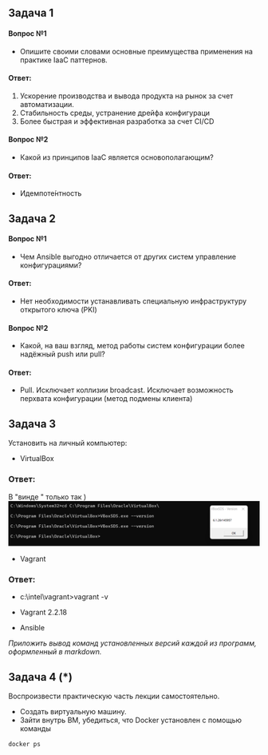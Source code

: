 ## Задача 1

#### Вопрос №1
- Опишите своими словами основные преимущества применения на практике IaaC паттернов.
#### Ответ:
1. Ускорение производства и вывода продукта на рынок за счет автоматизации.
2. Стабильность среды, устранение дрейфа конфигураци
3. Более быстрая и эффективная разработка за счет CI/CD

#### Вопрос №2
- Какой из принципов IaaC является основополагающим?
#### Ответ:
- Идемпоте́нтность

## Задача 2

#### Вопрос №1
- Чем Ansible выгодно отличается от других систем управление конфигурациями?
#### Ответ:
- Нет необходимости устанавливать специальную инфраструктуру открытого ключа (PKI)

#### Вопрос №2
- Какой, на ваш взгляд, метод работы систем конфигурации более надёжный push или pull?
#### Ответ:
- Pull. Исключает коллизии broadcast. Исключает возможность перхвата конфигурации (метод подмены клиента)

## Задача 3

Установить на личный компьютер:

- VirtualBox
### Ответ:
В "винде " только так )
![image info](./screenshots/virtualbox.png)
- Vagrant
### Ответ:
- c:\intel\vagrant>vagrant -v
- Vagrant 2.2.18

- Ansible

*Приложить вывод команд установленных версий каждой из программ, оформленный в markdown.*

## Задача 4 (*)

Воспроизвести практическую часть лекции самостоятельно.

- Создать виртуальную машину.
- Зайти внутрь ВМ, убедиться, что Docker установлен с помощью команды
```
docker ps
```